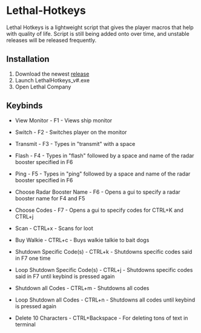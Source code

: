 # Lethal-Hotkeys
Lethal Hotkeys is a lightweight script that gives the player macros that help with quality of life. Script is still being added onto over time, and unstable releases will be released frequently.
## Installation
1. Download the newest [release](https://github.com/memespost06/Lethal-Hotkeys/releases/latest)
2. Launch LethalHotkeys_v#.exe
3. Open Lethal Company

## Keybinds
- View Monitor - F1 - Views ship monitor

- Switch - F2 - Switches player on the monitor

- Transmit - F3 - Types in "transmit" with a space

- Flash - F4 - Types in "flash" followed by a space and name of the radar booster specified in F6

- Ping - F5 - Types in "ping" followed by a space and name of the radar booster specified in F6

- Choose Radar Booster Name - F6 - Opens a gui to specify a radar booster name for F4 and F5

- Choose Codes - F7 - Opens a gui to specify codes for CTRL+K and CTRL+j

- Scan - CTRL+x - Scans for loot

- Buy Walkie - CTRL+c - Buys walkie talkie to bait dogs

- Shutdown Specific Code(s) - CTRL+k - Shutdowns specific codes said in F7 one time

- Loop Shutdown Specific Code(s) - CTRL+j - Shutdowns specific codes said in F7 until keybind is pressed again

- Shutdown all Codes - CTRL+m - Shutdowns all codes

- Loop Shutdown all Codes - CTRL+n - Shutdowns all codes until keybind is pressed again

- Delete 10 Characters - CTRL+Backspace - For deleting tons of text in terminal

